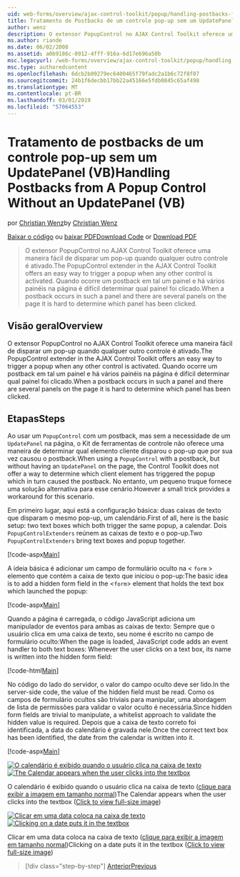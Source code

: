 ```yaml
---
uid: web-forms/overview/ajax-control-toolkit/popup/handling-postbacks-from-a-popup-control-without-an-updatepanel-vb
title: Tratamento de Postbacks de um controle pop-up sem um UpdatePanel (VB) | Microsoft Docs
author: wenz
description: O extensor PopupControl no AJAX Control Toolkit oferece uma maneira fácil de disparar um pop-up quando qualquer outro controle é ativado. Quando ocorre um postback em su...
ms.author: riande
ms.date: 06/02/2008
ms.assetid: a0b9186c-0912-4fff-916a-6d17e696a50b
msc.legacyurl: /web-forms/overview/ajax-control-toolkit/popup/handling-postbacks-from-a-popup-control-without-an-updatepanel-vb
msc.type: authoredcontent
ms.openlocfilehash: 6dcb2b09279ec6400465f79fadc2a1b6c72f8f07
ms.sourcegitcommit: 24b1f6decbb17bb22a45166e5fdb0845c65af498
ms.translationtype: MT
ms.contentlocale: pt-BR
ms.lasthandoff: 03/01/2019
ms.locfileid: "57064553"
---
```

<a name="handling-postbacks-from-a-popup-control-without-an-updatepanel-vb"></a><span data-ttu-id="a6cee-104">Tratamento de postbacks de um controle pop-up sem um UpdatePanel (VB)</span><span class="sxs-lookup"><span data-stu-id="a6cee-104">Handling Postbacks from A Popup Control Without an UpdatePanel (VB)</span></span>
====================
<span data-ttu-id="a6cee-105">por [Christian Wenz](https://github.com/wenz)</span><span class="sxs-lookup"><span data-stu-id="a6cee-105">by [Christian Wenz](https://github.com/wenz)</span></span>

<span data-ttu-id="a6cee-106">[Baixar o código](http://download.microsoft.com/download/9/3/f/93f8daea-bebd-4821-833b-95205389c7d0/PopupControl3.vb.zip) ou [baixar PDF](http://download.microsoft.com/download/2/d/c/2dc10e34-6983-41d4-9c08-f78f5387d32b/popupcontrol3VB.pdf)</span><span class="sxs-lookup"><span data-stu-id="a6cee-106">[Download Code](http://download.microsoft.com/download/9/3/f/93f8daea-bebd-4821-833b-95205389c7d0/PopupControl3.vb.zip) or [Download PDF](http://download.microsoft.com/download/2/d/c/2dc10e34-6983-41d4-9c08-f78f5387d32b/popupcontrol3VB.pdf)</span></span>

> <span data-ttu-id="a6cee-107">O extensor PopupControl no AJAX Control Toolkit oferece uma maneira fácil de disparar um pop-up quando qualquer outro controle é ativado.</span><span class="sxs-lookup"><span data-stu-id="a6cee-107">The PopupControl extender in the AJAX Control Toolkit offers an easy way to trigger a popup when any other control is activated.</span></span> <span data-ttu-id="a6cee-108">Quando ocorre um postback em tal um painel e há vários painéis na página é difícil determinar qual painel foi clicado.</span><span class="sxs-lookup"><span data-stu-id="a6cee-108">When a postback occurs in such a panel and there are several panels on the page it is hard to determine which panel has been clicked.</span></span>


## <a name="overview"></a><span data-ttu-id="a6cee-109">Visão geral</span><span class="sxs-lookup"><span data-stu-id="a6cee-109">Overview</span></span>

<span data-ttu-id="a6cee-110">O extensor PopupControl no AJAX Control Toolkit oferece uma maneira fácil de disparar um pop-up quando qualquer outro controle é ativado.</span><span class="sxs-lookup"><span data-stu-id="a6cee-110">The PopupControl extender in the AJAX Control Toolkit offers an easy way to trigger a popup when any other control is activated.</span></span> <span data-ttu-id="a6cee-111">Quando ocorre um postback em tal um painel e há vários painéis na página é difícil determinar qual painel foi clicado.</span><span class="sxs-lookup"><span data-stu-id="a6cee-111">When a postback occurs in such a panel and there are several panels on the page it is hard to determine which panel has been clicked.</span></span>

## <a name="steps"></a><span data-ttu-id="a6cee-112">Etapas</span><span class="sxs-lookup"><span data-stu-id="a6cee-112">Steps</span></span>

<span data-ttu-id="a6cee-113">Ao usar um `PopupControl` com um postback, mas sem a necessidade de um `UpdatePanel` na página, o Kit de ferramentas de controle não oferece uma maneira de determinar qual elemento cliente disparou o pop-up que por sua vez causou o postback.</span><span class="sxs-lookup"><span data-stu-id="a6cee-113">When using a `PopupControl` with a postback, but without having an `UpdatePanel` on the page, the Control Toolkit does not offer a way to determine which client element has triggered the popup which in turn caused the postback.</span></span> <span data-ttu-id="a6cee-114">No entanto, um pequeno truque fornece uma solução alternativa para esse cenário.</span><span class="sxs-lookup"><span data-stu-id="a6cee-114">However a small trick provides a workaround for this scenario.</span></span>

<span data-ttu-id="a6cee-115">Em primeiro lugar, aqui está a configuração básica: duas caixas de texto que disparam o mesmo pop-up, um calendário.</span><span class="sxs-lookup"><span data-stu-id="a6cee-115">First of all, here is the basic setup: two text boxes which both trigger the same popup, a calendar.</span></span> <span data-ttu-id="a6cee-116">Dois `PopupControlExtenders` reúnem as caixas de texto e o pop-up.</span><span class="sxs-lookup"><span data-stu-id="a6cee-116">Two `PopupControlExtenders` bring text boxes and popup together.</span></span>

[!code-aspx[Main](handling-postbacks-from-a-popup-control-without-an-updatepanel-vb/samples/sample1.aspx)]

<span data-ttu-id="a6cee-117">A ideia básica é adicionar um campo de formulário oculto na &lt; `form` &gt; elemento que contém a caixa de texto que iniciou o pop-up:</span><span class="sxs-lookup"><span data-stu-id="a6cee-117">The basic idea is to add a hidden form field in the &lt;`form`&gt; element that holds the text box which launched the popup:</span></span>

[!code-aspx[Main](handling-postbacks-from-a-popup-control-without-an-updatepanel-vb/samples/sample2.aspx)]

<span data-ttu-id="a6cee-118">Quando a página é carregada, o código JavaScript adiciona um manipulador de eventos para ambas as caixas de texto: Sempre que o usuário clica em uma caixa de texto, seu nome é escrito no campo de formulário oculto:</span><span class="sxs-lookup"><span data-stu-id="a6cee-118">When the page is loaded, JavaScript code adds an event handler to both text boxes: Whenever the user clicks on a text box, its name is written into the hidden form field:</span></span>

[!code-html[Main](handling-postbacks-from-a-popup-control-without-an-updatepanel-vb/samples/sample3.html)]

<span data-ttu-id="a6cee-119">No código do lado do servidor, o valor do campo oculto deve ser lido.</span><span class="sxs-lookup"><span data-stu-id="a6cee-119">In the server-side code, the value of the hidden field must be read.</span></span> <span data-ttu-id="a6cee-120">Como os campos de formulário ocultos são triviais para manipular, uma abordagem de lista de permissões para validar o valor oculto é necessária.</span><span class="sxs-lookup"><span data-stu-id="a6cee-120">Since hidden form fields are trivial to manipulate, a whitelist approach to validate the hidden value is required.</span></span> <span data-ttu-id="a6cee-121">Depois que a caixa de texto correto foi identificada, a data do calendário é gravada nele.</span><span class="sxs-lookup"><span data-stu-id="a6cee-121">Once the correct text box has been identified, the date from the calendar is written into it.</span></span>

[!code-aspx[Main](handling-postbacks-from-a-popup-control-without-an-updatepanel-vb/samples/sample4.aspx)]


<span data-ttu-id="a6cee-122">[![O calendário é exibido quando o usuário clica na caixa de texto](handling-postbacks-from-a-popup-control-without-an-updatepanel-vb/_static/image2.png)](handling-postbacks-from-a-popup-control-without-an-updatepanel-vb/_static/image1.png)</span><span class="sxs-lookup"><span data-stu-id="a6cee-122">[![The Calendar appears when the user clicks into the textbox](handling-postbacks-from-a-popup-control-without-an-updatepanel-vb/_static/image2.png)](handling-postbacks-from-a-popup-control-without-an-updatepanel-vb/_static/image1.png)</span></span>

<span data-ttu-id="a6cee-123">O calendário é exibido quando o usuário clica na caixa de texto ([clique para exibir a imagem em tamanho normal](handling-postbacks-from-a-popup-control-without-an-updatepanel-vb/_static/image3.png))</span><span class="sxs-lookup"><span data-stu-id="a6cee-123">The Calendar appears when the user clicks into the textbox ([Click to view full-size image](handling-postbacks-from-a-popup-control-without-an-updatepanel-vb/_static/image3.png))</span></span>


<span data-ttu-id="a6cee-124">[![Clicar em uma data coloca na caixa de texto](handling-postbacks-from-a-popup-control-without-an-updatepanel-vb/_static/image5.png)](handling-postbacks-from-a-popup-control-without-an-updatepanel-vb/_static/image4.png)</span><span class="sxs-lookup"><span data-stu-id="a6cee-124">[![Clicking on a date puts it in the textbox](handling-postbacks-from-a-popup-control-without-an-updatepanel-vb/_static/image5.png)](handling-postbacks-from-a-popup-control-without-an-updatepanel-vb/_static/image4.png)</span></span>

<span data-ttu-id="a6cee-125">Clicar em uma data coloca na caixa de texto ([clique para exibir a imagem em tamanho normal](handling-postbacks-from-a-popup-control-without-an-updatepanel-vb/_static/image6.png))</span><span class="sxs-lookup"><span data-stu-id="a6cee-125">Clicking on a date puts it in the textbox ([Click to view full-size image](handling-postbacks-from-a-popup-control-without-an-updatepanel-vb/_static/image6.png))</span></span>

> [!div class="step-by-step"]
> [<span data-ttu-id="a6cee-126">Anterior</span><span class="sxs-lookup"><span data-stu-id="a6cee-126">Previous</span></span>](handling-postbacks-from-a-popup-control-with-an-updatepanel-vb.md)
